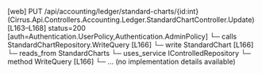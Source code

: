[web] PUT /api/accounting/ledger/standard-charts/{id:int}  (Cirrus.Api.Controllers.Accounting.Ledger.StandardChartController.Update)  [L163–L168] status=200 [auth=Authentication.UserPolicy,Authentication.AdminPolicy]
  └─ calls StandardChartRepository.WriteQuery [L166]
  └─ write StandardChart [L166]
    └─ reads_from StandardCharts
  └─ uses_service IControlledRepository<StandardChart>
    └─ method WriteQuery [L166]
      └─ ... (no implementation details available)

